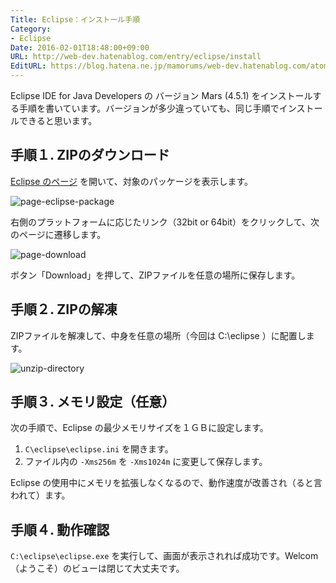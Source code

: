 ```yaml
---
Title: Eclipse：インストール手順
Category:
- Eclipse
Date: 2016-02-01T18:48:00+09:00
URL: http://web-dev.hatenablog.com/entry/eclipse/install
EditURL: https://blog.hatena.ne.jp/mamorums/web-dev.hatenablog.com/atom/entry/10328749687179017803
---
```


Eclipse IDE for Java Developers の バージョン Mars (4.5.1) をインストールする手順を書いています。バージョンが多少違っていても、同じ手順でインストールできると思います。

## 手順１. ZIPのダウンロード
[Eclipse のページ](https://eclipse.org/downloads/) を開いて、対象のパッケージを表示します。

![page-eclipse-package](http://cdn-ak.f.st-hatena.com/images/fotolife/m/mamorums/20160814/20160814085100.png)

右側のプラットフォームに応じたリンク（32bit or 64bit）をクリックして、次のページに遷移します。

![page-download](http://cdn-ak.f.st-hatena.com/images/fotolife/m/mamorums/20160814/20160814085101.png)

ボタン「Download」を押して、ZIPファイルを任意の場所に保存します。


## 手順２. ZIPの解凍
ZIPファイルを解凍して、中身を任意の場所（今回は C:\eclipse ）に配置します。

![unzip-directory](http://cdn-ak.f.st-hatena.com/images/fotolife/m/mamorums/20160814/20160814085102.png?1471132319)


## 手順３. メモリ設定（任意）
次の手順で、Eclipse の最少メモリサイズを１ＧＢに設定します。

1. `C\eclipse\eclipse.ini` を開きます。
2. ファイル内の `-Xms256m` を `-Xms1024m` に変更して保存します。

Eclipse の使用中にメモリを拡張しなくなるので、動作速度が改善され（ると言われて）ます。


## 手順４. 動作確認
`C:\eclipse\eclipse.exe` を実行して、画面が表示されれば成功です。Welcom（ようこそ）のビューは閉じて大丈夫です。


